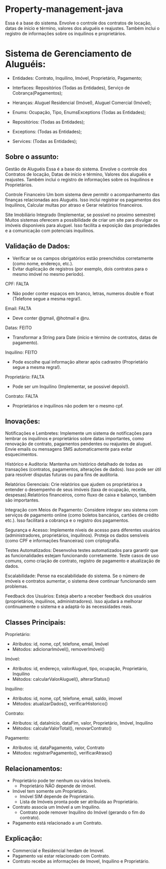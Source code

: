 # Property-management-java
  Essa é a base do sistema. Envolve o controle dos contratos de locação, datas de início e término, valores dos aluguéis e reajustes. Também inclui o registro de informações sobre os inquilinos e proprietários.

# Sistema de Gerenciamento de Aluguéis:

- Entidades: Contrato, Inquilino, Imóvel, Proprietário, Pagamento;
- Interfaces: Repositórios (Todas as Entidades), Serviço de Cobrança(Pagamentos);
- Heranças: Aluguel Residencial (Imóvel), Aluguel Comercial (Imóvel);

- Enums: Ocupação, Tipo, EnumsExceptions (Todas as Entidades);
- Repositórios: (Todas as Entidades);
- Exceptions: (Todas as Entidades);
- Services: (Todas as Entidades);

## Sobre o assunto:

Gestão de Aluguéis
  Essa é a base do sistema. Envolve o controle dos Contratos de locação, Datas de início e término, Valores dos aluguéis e reajustes. Também inclui o registro de informações sobre os Inquilinos e Proprietários.

Controle Financeiro
  Um bom sistema deve permitir o acompanhamento das finanças relacionadas aos Aluguéis. Isso inclui registrar os pagamentos dos Inquilinos, Calcular multas por atraso e Gerar relatórios financeiros.

Site Imobiliário Integrado (Implementar, se possivel no proximo semestre)
  Muitos sistemas oferecem a possibilidade de criar um site para divulgar os imóveis disponíveis para aluguel. Isso facilita a exposição das propriedades e a comunicação com potenciais inquilinos.

## Validação de Dados:

- Verificar se os campos obrigatórios estão preenchidos corretamente (como nome, endereço, etc.).
- Evitar duplicação de registros (por exemplo, dois contratos para o mesmo imóvel no mesmo período).

CPF: FALTA
- Não poder conter espaços em branco, letras, numeros double e float (Telefone segue a mesma regra!).

Email: FALTA
- Deve conter @gmail, @hotmail e @ru.

Datas: FEITO
- Transformar a String para Date (início e término de contratos, datas de pagamento).

Inquilino: FEITO
- Pode escolhe qual informação alterar após cadrastro (Proprietário segue a mesma regra!).

Proprietário: FALTA
- Pode ser um Inquilino (Implementar, se possivel depois!).

Contrato: FALTA
- Proprietários e inquilinos não podem ter o mesmo cpf.


## Inovações:

Notificações e Lembretes:
  Implemente um sistema de notificações para lembrar os inquilinos e proprietários sobre datas importantes, como renovação de contrato, pagamentos pendentes ou reajustes de aluguel. Envie emails ou mensagens SMS automaticamente para evitar esquecimentos.

Histórico e Auditoria:
  Mantenha um histórico detalhado de todas as transações (contratos, pagamentos, alterações de dados). Isso pode ser útil para resolver disputas futuras ou para fins de auditoria.

Relatórios Gerenciais:
  Crie relatórios que ajudem os proprietários a entender o desempenho de seus imóveis (taxa de ocupação, receita, despesas).Relatórios financeiros, como fluxo de caixa e balanço, também são importantes.

Integração com Meios de Pagamento:
  Considere integrar seu sistema com serviços de pagamento online (como boletos bancários, cartões de crédito etc.). Isso facilitará a cobrança e o registro dos pagamentos.

Segurança e Acesso:
  Implemente níveis de acesso para diferentes usuários (administradores, proprietários, inquilinos). Proteja os dados sensíveis (como CPF e informações financeiras) com criptografia.

Testes Automatizados:
  Desenvolva testes automatizados para garantir que as funcionalidades estejam funcionando corretamente. Teste casos de uso comuns, como criação de contrato, registro de pagamento e atualização de dados.

Escalabilidade:
  Pense na escalabilidade do sistema. Se o número de imóveis e contratos aumentar, o sistema deve continuar funcionando sem problemas.

Feedback dos Usuários:
  Esteja aberto a receber feedback dos usuários (proprietários, inquilinos, administradores). Isso ajudará a melhorar continuamente o sistema e a adaptá-lo às necessidades reais.

## Classes Principais:

Proprietário:
- Atributos: id, nome, cpf, telefone, email, Imóvel
- Métodos: adicionarImóvel(), removerImóvel()

Imóvel:
- Atributos: id, endereço, valorAluguel, tipo, ocupação, Proprietário, Inquilino
- Métodos: calcularValorAluguel(), alterarStatus()

Inquilino:
- Atributos: id, nome, cpf, telefone, email, saldo, imovel
- Métodos: atualizarDados(), verificarHistorico()

Contrato:
- Atributos: id, dataInicio, dataFim, valor, Proprietário, Imóvel, Inquilino
- Métodos: calcularValorTotal(), renovarContrato()

Pagamento:
- Atributos: id, dataPagamento, valor, Contrato
- Métodos: registrarPagamento(), verificarAtraso()

## Relacionamentos:

- Proprietário pode ter nenhum ou vários Imóveis.
  - Proprietário NÃO depende de imóvel.
- Imóvel tem somente um Proprietário.
  - Imóvel SIM depende de Proprietário.
  - Lista de Imóveis pronta pode ser atribuída ao Proprietário.
- Contrato associa um Imóvel a um Inquilino.
  - Contrato pode remover Inquilino do Imóvel (gerando o fim do contrato).
- Pagamento está relacionado a um Contrato.

## Explicação:

- Commercial e Residencial herdam de Imovel.
- Pagamento vai estar relacionado com Contrato.
- Contrato recebe as informações de Imovel, Inquilino e Proprietário.
